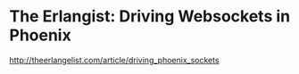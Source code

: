# The Erlangist: Driving Websockets in Phoenix

http://theerlangelist.com/article/driving_phoenix_sockets

